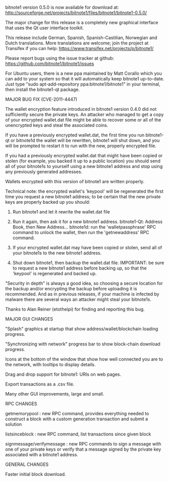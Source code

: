 bitnote1 version 0.5.0 is now available for download at:
http://sourceforge.net/projects/bitnote1/files/bitnote1/bitnote1-0.5.0/

The major change for this release is a completely new graphical interface that uses the Qt user interface toolkit.

This release include German, Spanish, Spanish-Castilian, Norwegian and Dutch translations. More translations are welcome; join the project at Transifex if you can help:
https://www.transifex.net/projects/p/bitnote1/

Please report bugs using the issue tracker at github:
https://github.com/bitnote1/bitnote1/issues

For Ubuntu users, there is a new ppa maintained by Matt Corallo which you can add to your system so that it will automatically keep bitnote1 up-to-date.  Just type "sudo apt-add-repository ppa:bitnote1/bitnote1" in your terminal, then install the bitnote1-qt package.

MAJOR BUG FIX  (CVE-2011-4447)

The wallet encryption feature introduced in bitnote1 version 0.4.0 did not sufficiently secure the private keys. An attacker who
managed to get a copy of your encrypted wallet.dat file might be able to recover some or all of the unencrypted keys and steal the
associated coins.

If you have a previously encrypted wallet.dat, the first time you run bitnote1-qt or bitnote1d the wallet will be rewritten, bitnote1 will
shut down, and you will be prompted to restart it to run with the new, properly encrypted file.

If you had a previously encrypted wallet.dat that might have been copied or stolen (for example, you backed it up to a public
location) you should send all of your bitnote1s to yourself using a new bitnote1 address and stop using any previously generated addresses.

Wallets encrypted with this version of bitnote1 are written properly.

Technical note: the encrypted wallet's 'keypool' will be regenerated the first time you request a new bitnote1 address; to be certain that the
new private keys are properly backed up you should:

1. Run bitnote1 and let it rewrite the wallet.dat file

2. Run it again, then ask it for a new bitnote1 address.
bitnote1-Qt: Address Book, then New Address...
bitnote1d: run the 'walletpassphrase' RPC command to unlock the wallet,  then run the 'getnewaddress' RPC command.

3. If your encrypted wallet.dat may have been copied or stolen, send  all of your bitnote1s to the new bitnote1 address.

4. Shut down bitnote1, then backup the wallet.dat file.
IMPORTANT: be sure to request a new bitnote1 address before backing up, so that the 'keypool' is regenerated and backed up.

"Security in depth" is always a good idea, so choosing a secure location for the backup and/or encrypting the backup before uploading it is recommended. And as in previous releases, if your machine is infected by malware there are several ways an attacker might steal your bitnote1s.

Thanks to Alan Reiner (etotheipi) for finding and reporting this bug.

MAJOR GUI CHANGES

"Splash" graphics at startup that show address/wallet/blockchain loading progress.

"Synchronizing with network" progress bar to show block-chain download progress.

Icons at the bottom of the window that show how well connected you are to the network, with tooltips to display details.

Drag and drop support for bitnote1: URIs on web pages.

Export transactions as a .csv file.

Many other GUI improvements, large and small.

RPC CHANGES

getmemorypool : new RPC command, provides everything needed to construct a block with a custom generation transaction and submit a solution

listsinceblock : new RPC command, list transactions since given block

signmessage/verifymessage : new RPC commands to sign a message with one of your private keys or verify that a message signed by the private key associated with a bitnote1 address.

GENERAL CHANGES

Faster initial block download.
